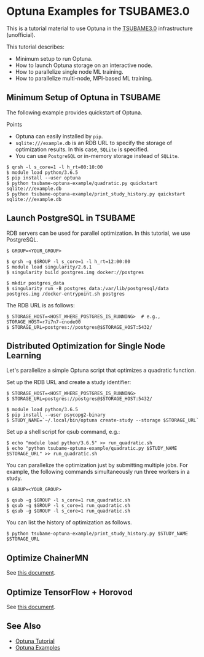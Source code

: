 # Optuna Examples for TSUBAME3.0

This is a tutorial material to use Optuna in the [TSUBAME3.0](https://www.t3.gsic.titech.ac.jp/) infrastructure (unofficial).

This tutorial describes:

- Minimum setup to run Optuna.
- How to launch Optuna storage on an interactive node.
- How to parallelize single node ML training.
- How to parallelize multi-node, MPI-based ML training.

## Minimum Setup of Optuna in TSUBAME

The following example provides quickstart of Optuna.

Points
- Optuna can easily installed by `pip`.
- `sqlite:///example.db` is an RDB URL to specify the storage of optimization results. In this case, `SQLite` is specified.
- You can use `PostgreSQL` or in-memory storage instead of `SQLite`.


```console
$ qrsh -l s_core=1 -l h_rt=00:10:00
$ module load python/3.6.5
$ pip install --user optuna
$ python tsubame-optuna-example/quadratic.py quickstart sqlite:///example.db
$ python tsubame-optuna-example/print_study_history.py quickstart sqlite:///example.db
```

## Launch PostgreSQL in TSUBAME

RDB servers can be used for parallel optimization.
In this tutorial, we use PostgreSQL.

```console
$ GROUP=<YOUR_GROUP>

$ qrsh -g $GROUP -l s_core=1 -l h_rt=12:00:00
$ module load singularity/2.6.1
$ singularity build postgres.img docker://postgres

$ mkdir postgres_data
$ singularity run -B postgres_data:/var/lib/postgresql/data postgres.img /docker-entrypoint.sh postgres
```

The RDB URL is as follows:
```console
$ STORAGE_HOST=<HOST_WHERE_POSTGRES_IS_RUNNING>  # e.g., STORAGE_HOST=r7i7n7-cnode00
$ STORAGE_URL=postgres://postgres@$STORAGE_HOST:5432/
```

## Distributed Optimization for Single Node Learning

Let's parallelize a simple Optuna script that optimizes a quadratic function.

Set up the RDB URL and create a study identifier:

```console
$ STORAGE_HOST=<HOST_WHERE_POSTGRES_IS_RUNNING>
$ STORAGE_URL=postgres://postgres@$STORAGE_HOST:5432/

$ module load python/3.6.5
$ pip install --user psycopg2-binary
$ STUDY_NAME=`~/.local/bin/optuna create-study --storage $STORAGE_URL`
```

Set up a shell script for qsub command, e.g.:

```console
$ echo "module load python/3.6.5" >> run_quadratic.sh
$ echo "python tsubame-optuna-example/quadratic.py $STUDY_NAME $STORAGE_URL" >> run_quadratic.sh
```

You can parallelize the optimization just by submitting multiple jobs.
For example, the following commands simultaneously run three workers in a study.

```console
$ GROUP=<YOUR_GROUP>

$ qsub -g $GROUP -l s_core=1 run_quadratic.sh
$ qsub -g $GROUP -l s_core=1 run_quadratic.sh
$ qsub -g $GROUP -l s_core=1 run_quadratic.sh
```

You can list the history of optimization as follows.
```console
$ python tsubame-optuna-example/print_study_history.py $STUDY_NAME $STORAGE_URL
```

## Optimize ChainerMN

See [this document](./README.chainermn.md).

## Optimize TensorFlow + Horovod

See [this document](./README.tensorflow.md).

## See Also

- [Optuna Tutorial](https://optuna.readthedocs.io/en/latest/tutorial/)
- [Optuna Examples](https://github.com/pfnet/optuna/tree/master/examples)

